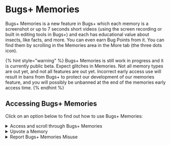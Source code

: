 # Bugs+ Memories

Bugs+ Memories is a new feature in Bugs+ which each memory is a screenshot or up to 7 seconds short videos (using the screen recording or built in editing tools in Bugs+) and each has educational value about insects, like facts, and more. You can even earn Bug Points from it. You can find them by scrolling in the Memories area in the More tab (the three dots icon).

{% hint style="warning" %}
Bugs+ Memories is still work in progress and it is currently public beta. Expect glitches in Memories. Not all memory types are out yet, and not all features are out yet. Incorrect early access use will result in bans from Bugs+ to protect our development of our memories feature, and you will possibly be unbanned at the end of the memories early access time.
{% endhint %}

## Accessing Bugs+ Memories

Click on an option below to find out how to use Bugs+ Memories:

<details>

<summary>Access and scroll through Bugs+ Memories</summary>

You never know, you may learn something about insects! **Here is how to find Bugs+ memories:**

1. Go to the More tab (the three dots icon)
2. Press Memories. If you don’t see it, please update Bugs+.
3. You will be able to find it there. Use the on-screen or physical (on keyboard) arrow keys to scroll.

</details>

<details>

<summary>Upvote a Memory</summary>

If you find a memory educational or helpful, consider upvoting it. The creator will get a notification for every upvoting number that goes up by 5, for example first upvote, 5 upvotes, 10 upvotes, and so on.

1. Access the memory you want to upvote.
2. Press the up arrow button, labeled with Upvote. Currently you can’t undo a upvote. For each post, You can upvote once every scrolling session, and if you use up a upvote, you will also get another upvote to use if you want for the next Memory you find.

</details>

<details>

<summary>Report Bugs+ Memories Misuse</summary>

Misuse is not allowed in Bugs+, since it is also a general rule (but we did not mention it in the Bugs+ Rules page). To report misuse, use she Anti-Scam & Abuse tools, the Bugs+ Reports system link at the report a player page on the Bugs+ docs, or do it in-memory. **Emergency Logging does not log scrolling through Memories.**

**To report a Memory while on it right now for something that is not urgent, follow these steps:**

1. Go to the memory that is misusing the early access feature or is breaking the Bugs+ Rules.
2. Press Report Misuse.
3. On the list of misuse types, the only option will be Bugs+ Memories Early Access Misuse. Press Bugs+ Memories Early Access Misuse as the reason, or if you changed your mind, press Cancel.

</details>
